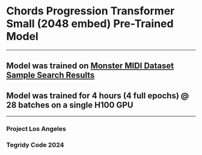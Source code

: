 # Chords Progression Transformer Small (2048 embed) Pre-Trained Model

***

## Model was trained on [Monster MIDI Dataset Sample Search Results](https://huggingface.co/datasets/projectlosangeles/Monster-MIDI-Dataset/blob/main/Monster_MIDI_Dataset_Search_Results_Ver_1_0_CC_BY_NC_SA.zip)

## Model was trained for 4 hours (4 full epochs) @ 28 batches on a single H100 GPU

***

### Project Los Angeles
### Tegridy Code 2024
